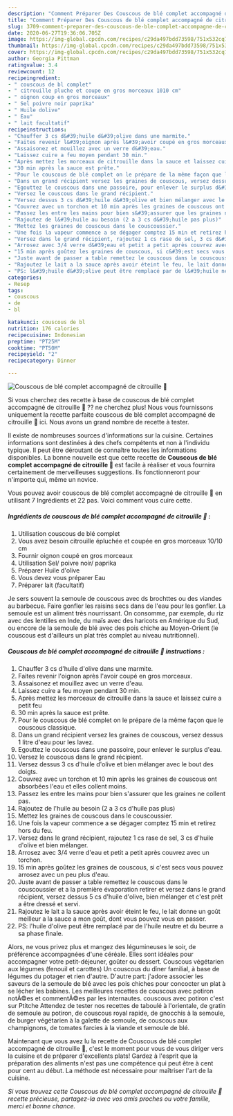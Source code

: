 ```yaml
---
description: "Comment Préparer Des Couscous de blé complet accompagné de citrouille 🍁"
title: "Comment Préparer Des Couscous de blé complet accompagné de citrouille 🍁"
slug: 3709-comment-preparer-des-couscous-de-ble-complet-accompagne-de-citrouille
date: 2020-06-27T19:36:06.705Z
image: https://img-global.cpcdn.com/recipes/c29da497bdd73598/751x532cq70/couscous-de-ble-complet-accompagne-de-citrouille-🍁-photo-principale-de-la-recette.jpg
thumbnail: https://img-global.cpcdn.com/recipes/c29da497bdd73598/751x532cq70/couscous-de-ble-complet-accompagne-de-citrouille-🍁-photo-principale-de-la-recette.jpg
cover: https://img-global.cpcdn.com/recipes/c29da497bdd73598/751x532cq70/couscous-de-ble-complet-accompagne-de-citrouille-🍁-photo-principale-de-la-recette.jpg
author: Georgia Pittman
ratingvalue: 3.4
reviewcount: 12
recipeingredient:
- " couscous de bl complet"
- " citrouille pluche et coupe en gros morceaux 1010 cm"
- " oignon coup en gros morceaux"
- " Sel poivre noir paprika"
- " Huile dolive"
- " Eau"
- " lait facultatif"
recipeinstructions:
- "Chauffer 3 cs d&#39;huile d&#39;olive dans une marmite."
- "Faites revenir l&#39;oignon après l&#39;avoir coupé en gros morceaux."
- "Assaisonez et mouillez avec un verre d&#39;eau."
- "Laissez cuire a feu moyen pendant 30 min."
- "Après mettez les morceaux de citrouille dans la sauce et laissez cuire a petit feu"
- "30 min après la sauce est prête."
- "Pour le couscous de blé complet on le prépare de la même façon que le couscous classique."
- "Dans un grand récipient versez les graines de couscous, versez dessus 1 litre d&#39;eau pour les lavez."
- "Egouttez le couscous dans une passoire, pour enlever le surplus d&#39;eau."
- "Versez le couscous dans le grand récipient."
- "Versez dessus 3 cs d&#39;huile d&#39;olive et bien mélanger avec le bout des doigts."
- "Couvrez avec un torchon et 10 min après les graines de couscous ont absorbées l&#39;eau et elles collent moins."
- "Passez les entre les mains pour bien s&#39;assurer que les graines ne collent pas."
- "Rajoutez de l&#39;huile au besoin (2 a 3 cs d&#39;huile pas plus)"
- "Mettez les graines de couscous dans le couscoussier."
- "Une fois la vapeur commence a se dégager comptez 15 min et retirez hors du feu."
- "Versez dans le grand récipient, rajoutez 1 cs rase de sel, 3 cs d&#39;huile d&#39;olive et bien mélanger."
- "Arrosez avec 3/4 verre d&#39;eau et petit a petit après couvrez avec un torchon."
- "15 min après goûtez les graines de couscous, si c&#39;est secs vous pouvez arrosez avec un peu plus d&#39;eau."
- "Juste avant de passer a table remettez le couscous dans le couscoussier et a la première évaporation retirer et versez dans le grand récipient, versez dessus 5 cs d&#39;huile d&#39;olive, bien mélanger et c&#39;est prêt a être dressé et servi."
- "Rajoutez le lait a la sauce après avoir éteint le feu, le lait donne un goût meilleur a la sauce a mon goût, dont vous pouvez vous en passer."
- "PS: l&#39;huile d&#39;olive peut être remplacé par de l&#39;huile neutre et du beurre a sa phase finale."
categories:
- Resep
tags:
- couscous
- de
- bl

katakunci: couscous de bl 
nutrition: 176 calories
recipecuisine: Indonesian
preptime: "PT25M"
cooktime: "PT50M"
recipeyield: "2"
recipecategory: Dinner

---
```



![Couscous de blé complet accompagné de citrouille 🍁](https://img-global.cpcdn.com/recipes/c29da497bdd73598/751x532cq70/couscous-de-ble-complet-accompagne-de-citrouille-🍁-photo-principale-de-la-recette.jpg)

Si vous cherchez des recette à base de couscous de blé complet accompagné de citrouille 🍁 ?? ne cherchez plus! Nous vous fournissons uniquement la recette parfaite couscous de blé complet accompagné de citrouille 🍁 ici. Nous avons un grand nombre de recette à tester.

Il existe de nombreuses sources d'informations sur la cuisine. Certaines informations sont destinées à des chefs compétents et non à l'individu typique. Il peut être déroutant de connaître toutes les informations disponibles. La bonne nouvelle est que cette recette de <strong> Couscous de blé complet accompagné de citrouille 🍁 </strong> est facile à réaliser et vous fournira certainement de merveilleuses suggestions. Ils fonctionneront pour n'importe qui, même un novice.

<!--inarticleads1-->

Vous pouvez avoir couscous de blé complet accompagné de citrouille 🍁 en utilisant 7 Ingrédients et 22 pas. Voici comment vous cuire cette.

##### Ingrédients de couscous de blé complet accompagné de citrouille 🍁 :

1. Utilisation  couscous de blé complet
1. Vous avez besoin  citrouille épluchée et coupée en gros morceaux 10/10 cm
1. Fournir  oignon coupé en gros morceaux
1. Utilisation  Sel/ poivre noir/ paprika
1. Préparer  Huile d&#39;olive
1. Vous devez vous préparer  Eau
1. Préparer  lait (facultatif)


Je sers souvent la semoule de couscous avec ds brochttes ou des viandes au barbecue. Faire gonfler les raisins secs dans de l&#39;eau pour les gonfler. La semoule est un aliment très nourrissant. On consomme, par exemple, du riz avec des lentilles en Inde, du maïs avec des haricots en Amérique du Sud, ou encore de la semoule de blé avec des pois chiche au Moyen-Orient (le couscous est d&#39;ailleurs un plat très complet au niveau nutritionnel). 

<!--inarticleads2-->

##### Couscous de blé complet accompagné de citrouille 🍁 instructions :

1. Chauffer 3 cs d&#39;huile d&#39;olive dans une marmite.
1. Faites revenir l&#39;oignon après l&#39;avoir coupé en gros morceaux.
1. Assaisonez et mouillez avec un verre d&#39;eau.
1. Laissez cuire a feu moyen pendant 30 min.
1. Après mettez les morceaux de citrouille dans la sauce et laissez cuire a petit feu
1. 30 min après la sauce est prête.
1. Pour le couscous de blé complet on le prépare de la même façon que le couscous classique.
1. Dans un grand récipient versez les graines de couscous, versez dessus 1 litre d&#39;eau pour les lavez.
1. Egouttez le couscous dans une passoire, pour enlever le surplus d&#39;eau.
1. Versez le couscous dans le grand récipient.
1. Versez dessus 3 cs d&#39;huile d&#39;olive et bien mélanger avec le bout des doigts.
1. Couvrez avec un torchon et 10 min après les graines de couscous ont absorbées l&#39;eau et elles collent moins.
1. Passez les entre les mains pour bien s&#39;assurer que les graines ne collent pas.
1. Rajoutez de l&#39;huile au besoin (2 a 3 cs d&#39;huile pas plus)
1. Mettez les graines de couscous dans le couscoussier.
1. Une fois la vapeur commence a se dégager comptez 15 min et retirez hors du feu.
1. Versez dans le grand récipient, rajoutez 1 cs rase de sel, 3 cs d&#39;huile d&#39;olive et bien mélanger.
1. Arrosez avec 3/4 verre d&#39;eau et petit a petit après couvrez avec un torchon.
1. 15 min après goûtez les graines de couscous, si c&#39;est secs vous pouvez arrosez avec un peu plus d&#39;eau.
1. Juste avant de passer a table remettez le couscous dans le couscoussier et a la première évaporation retirer et versez dans le grand récipient, versez dessus 5 cs d&#39;huile d&#39;olive, bien mélanger et c&#39;est prêt a être dressé et servi.
1. Rajoutez le lait a la sauce après avoir éteint le feu, le lait donne un goût meilleur a la sauce a mon goût, dont vous pouvez vous en passer.
1. PS: l&#39;huile d&#39;olive peut être remplacé par de l&#39;huile neutre et du beurre a sa phase finale.


Alors, ne vous privez plus et mangez des légumineuses le soir, de préférence accompagnées d&#39;une céréale. Elles sont idéales pour accompagner votre petit-déjeuner, goûter ou dessert. Couscous végétarien aux légumes (fenouil et carottes) Un couscous du dîner familial, à base de légumes du potager et rien d&#39;autre. D&#39;autre part: j&#39;adore associer les saveurs de la semoule de blé avec les pois chiches pour concocter un plat à se lécher les babines. Les meilleures recettes de couscous avec potiron notÃ©es et commentÃ©es par les internautes. couscous avec potiron c&#39;est sur Ptitche Attendez de tester nos recettes de taboulé à l&#39;orientale, de gratin de semoule au potiron, de couscous royal rapide, de gnocchis à la semoule, de burger végétarien à la galette de semoule, de couscous aux champignons, de tomates farcies à la viande et semoule de blé. 

<!--inarticleads1-->

<p>
Maintenant que vous avez lu la recette de Couscous de blé complet accompagné de citrouille 🍁, c'est le moment pour vous de vous diriger vers la cuisine et de préparer d'excellents plats! Gardez à l'esprit que la préparation des aliments n'est pas une compétence qui peut être à cent pour cent au début. La méthode est nécessaire pour maîtriser l'art de la cuisine.
</p>

<p>
<i>Si vous trouvez cette Couscous de blé complet accompagné de citrouille 🍁 recette précieuse, partagez-la avec vos amis proches ou votre famille, merci et bonne chance.</i>
</p>

